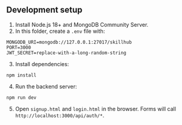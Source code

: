 ## Development setup

1. Install Node.js 18+ and MongoDB Community Server.
2. In this folder, create a `.env` file with:

```
MONGODB_URI=mongodb://127.0.0.1:27017/skillhub
PORT=3000
JWT_SECRET=replace-with-a-long-random-string
```

3. Install dependencies:

```
npm install
```

4. Run the backend server:

```
npm run dev
```

5. Open `signup.html` and `login.html` in the browser. Forms will call `http://localhost:3000/api/auth/*`.


